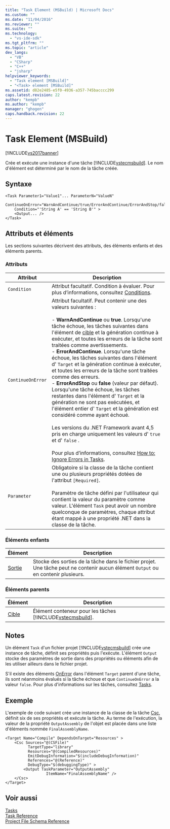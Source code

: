 ```yaml
---
title: "Task Element (MSBuild) | Microsoft Docs"
ms.custom: ""
ms.date: "11/04/2016"
ms.reviewer: ""
ms.suite: ""
ms.technology: 
  - "vs-ide-sdk"
ms.tgt_pltfrm: ""
ms.topic: "article"
dev_langs: 
  - "VB"
  - "CSharp"
  - "C++"
  - "jsharp"
helpviewer_keywords: 
  - "Task element [MSBuild]"
  - "<Task> element [MSBuild]"
ms.assetid: d82e2485-e5f0-4936-a357-745bacccc299
caps.latest.revision: 22
author: "kempb"
ms.author: "kempb"
manager: "ghogen"
caps.handback.revision: 22
---
```

# Task Element (MSBuild)
[!INCLUDE[vs2017banner](../code-quality/includes/vs2017banner.md)]

Crée et exécute une instance d'une tâche [!INCLUDE[vstecmsbuild](../extensibility/internals/includes/vstecmsbuild_md.md)].  Le nom d'élément est déterminé par le nom de la tâche créée.  
  
## Syntaxe  
  
```  
<Task Parameter1="Value1"... ParameterN="ValueN"  
    ContinueOnError="WarnAndContinue/true/ErrorAndContinue/ErrorAndStop/false"  
    Condition="'String A' == 'String B'" >  
    <Output... />  
</Task>  
```  
  
## Attributs et éléments  
 Les sections suivantes décrivent des attributs, des éléments enfants et des éléments parents.  
  
### Attributs  
  
|Attribut|Description|  
|--------------|-----------------|  
|`Condition`|Attribut facultatif.  Condition à évaluer.  Pour plus d’informations, consultez [Conditions](../msbuild/msbuild-conditions.md).|  
|`ContinueOnError`|Attribut facultatif.  Peut contenir une des valeurs suivantes :<br /><br /> -   **WarnAndContinue** ou **true**.  Lorsqu'une tâche échoue, les tâches suivantes dans l'élément de [cible](../msbuild/target-element-msbuild.md) et la génération continue à exécuter, et toutes les erreurs de la tâche sont traitées comme avertissements.<br />-   **ErrorAndContinue**.  Lorsqu'une tâche échoue, les tâches suivantes dans l'élément d' `Target` et la génération continue à exécuter, et toutes les erreurs de la tâche sont traitées comme des erreurs.<br />-   **ErrorAndStop** ou **false** \(valeur par défaut\).  Lorsqu'une tâche échoue, les tâches restantes dans l'élément d' `Target` et la génération ne sont pas exécutées, et l'élément entier d' `Target` et la génération est considéré comme ayant échoué.<br /><br /> Les versions du .NET Framework avant 4,5 pris en charge uniquement les valeurs d' `true` et d' `false` .<br /><br /> Pour plus d’informations, consultez [How to: Ignore Errors in Tasks](../Topic/How%20to:%20Ignore%20Errors%20in%20Tasks.md).|  
|`Parameter`|Obligatoire si la classe de la tâche contient une ou plusieurs propriétés dotées de l'attribut `[Required]`.<br /><br /> Paramètre de tâche défini par l'utilisateur qui contient la valeur du paramètre comme valeur.  L'élément `Task` peut avoir un nombre quelconque de paramètres, chaque attribut étant mappé à une propriété .NET dans la classe de la tâche.|  
  
### Éléments enfants  
  
|Élément|Description|  
|-------------|-----------------|  
|[Sortie](../msbuild/output-element-msbuild.md)|Stocke des sorties de la tâche dans le fichier projet.  Une tâche peut ne contenir aucun élément `Output` ou en contenir plusieurs.|  
  
### Éléments parents  
  
|Élément|Description|  
|-------------|-----------------|  
|[Cible](../msbuild/target-element-msbuild.md)|Élément conteneur pour les tâches [!INCLUDE[vstecmsbuild](../extensibility/internals/includes/vstecmsbuild_md.md)].|  
  
## Notes  
 Un élément `Task` d'un fichier projet [!INCLUDE[vstecmsbuild](../extensibility/internals/includes/vstecmsbuild_md.md)] crée une instance de tâche, définit ses propriétés puis l'exécute.  L'élément `Output` stocke des paramètres de sortie dans des propriétés ou éléments afin de les utiliser ailleurs dans le fichier projet.  
  
 S'il existe des éléments [OnError](../msbuild/onerror-element-msbuild.md) dans l'élément `Target` parent d'une tâche, ils sont néanmoins évalués si la tâche échoue et que `ContinueOnError` a la valeur `false`.  Pour plus d'informations sur les tâches, consultez [Tasks](../msbuild/msbuild-tasks.md).  
  
## Exemple  
 L'exemple de code suivant crée une instance de la classe de la tâche [Csc](../msbuild/csc-task.md), définit six de ses propriétés et exécute la tâche.  Au terme de l'exécution, la valeur de la propriété `OutputAssembly` de l'objet est placée dans une liste d'éléments nommée `FinalAssemblyName`.  
  
```  
<Target Name="Compile" DependsOnTarget="Resources" >  
    <Csc Sources="@(CSFile)"  
          TargetType="library"  
          Resources="@(CompiledResources)"  
          EmitDebugInformation="$(includeDebugInformation)"  
          References="@(Reference)"  
          DebugType="$(debuggingType)" >  
        <Output TaskParameter="OutputAssembly"  
                  ItemName="FinalAssemblyName" />  
    </Csc>  
</Target>  
```  
  
## Voir aussi  
 [Tasks](../msbuild/msbuild-tasks.md)   
 [Task Reference](../msbuild/msbuild-task-reference.md)   
 [Project File Schema Reference](../msbuild/msbuild-project-file-schema-reference.md)